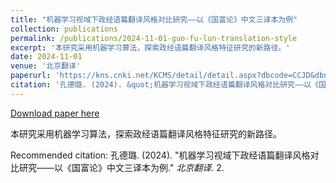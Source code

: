 ```yaml
---
title: "机器学习视域下政经语篇翻译风格对比研究——以《国富论》中文三译本为例"
collection: publications
permalink: /publications/2024-11-01-guo-fu-lun-translation-style
excerpt: '本研究采用机器学习算法，探索政经语篇翻译风格特征研究的新路径。'
date: 2024-11-01
venue: '北京翻译'
paperurl: 'https://kns.cnki.net/KCMS/detail/detail.aspx?dbcode=CCJD&dbname=CCJDTEMP&filename=BJAY202400007'
citation: '孔德璐. (2024). &quot;机器学习视域下政经语篇翻译风格对比研究——以《国富论》中文三译本为例.&quot; <i>北京翻译</i>. 2.'
---
```


<a href='https://kns.cnki.net/KCMS/detail/detail.aspx?dbcode=CCJD&dbname=CCJDTEMP&filename=BJAY202400007'>Download paper here</a>

本研究采用机器学习算法，探索政经语篇翻译风格特征研究的新路径。

Recommended citation: 孔德璐. (2024). "机器学习视域下政经语篇翻译风格对比研究——以《国富论》中文三译本为例." <i>北京翻译</i>. 2.